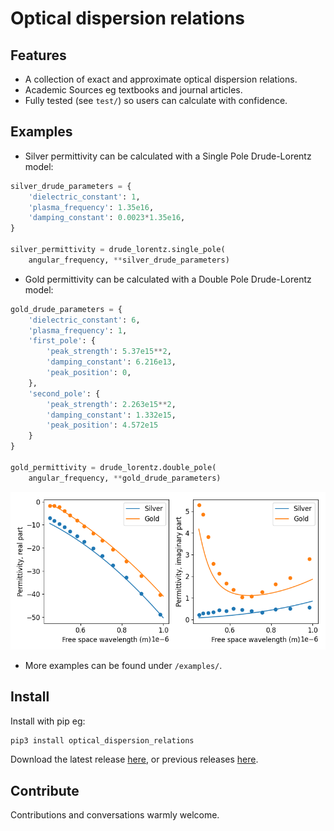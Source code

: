 # Optical dispersion relations

## Features

* A collection of exact and approximate optical dispersion relations.
* Academic Sources eg textbooks and journal articles.
* Fully tested (see `test/`) so users can calculate with confidence.

## Examples

* Silver permittivity can be calculated with a Single Pole Drude-Lorentz model:

```py
silver_drude_parameters = {
	'dielectric_constant': 1,
	'plasma_frequency': 1.35e16,
	'damping_constant': 0.0023*1.35e16,
}

silver_permittivity = drude_lorentz.single_pole(
	angular_frequency, **silver_drude_parameters)
```

* Gold permittivity can be calculated with a Double Pole Drude-Lorentz model:

```py
gold_drude_parameters = {
	'dielectric_constant': 6,
	'plasma_frequency': 1,
	'first_pole': {
		'peak_strength': 5.37e15**2,
		'damping_constant': 6.216e13,
		'peak_position': 0,
	},
	'second_pole': {
		'peak_strength': 2.263e15**2,
		'damping_constant': 1.332e15,
		'peak_position': 4.572e15
	}
}

gold_permittivity = drude_lorentz.double_pole(
	angular_frequency, **gold_drude_parameters)
```

![drude lorentz example figure](examples/images/drude_lorentz_example.png)

* More examples can be found under `/examples/`.

## Install

Install with pip eg:

```sh
pip3 install optical_dispersion_relations
```

Download the latest release [here](https://github.com/g-duff/optical_dispersion_relations/releases/latest), or previous releases [here](https://github.com/g-duff/optical_dispersion_relations/releases).

## Contribute

Contributions and conversations warmly welcome.
